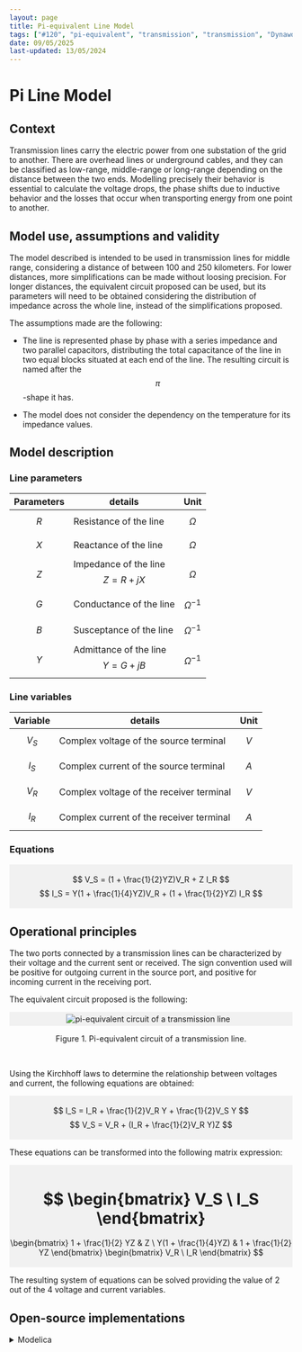 ```yaml
---
layout: page
title: Pi-equivalent Line Model
tags: ["#120", "pi-equivalent", "transmission", "transmission", "Dynawo"]
date: 09/05/2025 
last-updated: 13/05/2024
---
```


# Pi Line Model

## Context

Transmission lines carry the electric power from one substation of the grid to another. There are overhead lines or underground cables, and they can be classified as low-range, middle-range or long-range depending on the distance between the two ends. Modelling precisely their behavior is essential to calculate the voltage drops, the phase shifts due to inductive behavior and the losses that occur when transporting energy from one point to another.

## Model use, assumptions and validity

The model described is intended to be used in transmission lines for middle range, considering a distance of between 100 and 250 kilometers. For lower distances, more simplifications can be made without loosing precision. For longer distances, the equivalent circuit proposed can be used, but its parameters will need to be obtained considering the distribution of impedance across the whole line, instead of the simplifications proposed.

The assumptions made are the following:

* The line is represented phase by phase with a series impedance and two parallel capacitors, distributing the total capacitance of the line in two equal blocks situated at each end of the line. The resulting circuit is named after the $$\pi$$-shape it has.

* The model does not consider the dependency on the temperature for its impedance values.

## Model description

### Line parameters

| Parameters    | details  | Unit |
| --------------| ------ | ----- |
|$$R$$ | Resistance of the line | $$\Omega$$ |
|$$X$$ | Reactance of the line | $$\Omega$$ |
|$$Z$$ | Impedance of the line $$Z = R + jX$$ | $$\Omega$$ |
|$$G$$ | Conductance of the line | $$\Omega^{-1}$$ |
|$$B$$ | Susceptance of the line | $$\Omega^{-1}$$ |
|$$Y$$ | Admittance of the line $$Y = G + jB$$ | $$\Omega^{-1}$$ |

### Line variables

| Variable    | details  | Unit |
| --------------| ------ | ----- |
| $$V_{S}$$ | Complex voltage of the source terminal | $$V$$ |
| $$I_{S}$$ | Complex current of the source terminal | $$A$$ |
| $$V_{R}$$ | Complex voltage of the receiver terminal | $$V$$ |
| $$I_{R}$$ | Complex current of the receiver terminal | $$A$$ |

### Equations

<div style="background-color:rgba(0, 0, 0, 0.0470588); text-align:center; vertical-align: middle; padding:4px 0;">

$$ V_S = (1 + \frac{1}{2}YZ)V_R + Z I_R $$
$$ I_S = Y(1 + \frac{1}{4}YZ)V_R + (1 + \frac{1}{2}YZ) I_R $$

</div>

## Operational principles

The two ports connected by a transmission lines can be characterized by their voltage and the current sent or received. The sign convention used will be positive for outgoing current in the source port, and positive for incoming current in the receiving port.

The equivalent circuit proposed is the following:

<div style="background-color:rgba(0, 0, 0, 0.0470588); text-align:center; vertical-align: middle; padding:4px 0;">
<img src="{{ '/pages/models/lines/piLine/pi_eq_scheme.svg' | relative_url }}"
     alt="pi-equivalent circuit of a transmission line"
     style="float: center; margin-right: 10px;" />
</div>

<div align='center'>

Figure 1. Pi-equivalent circuit of a transmission line.

</div>
<br>

Using the Kirchhoff laws to determine the relationship between voltages and current, the following equations are obtained:

<div style="background-color:rgba(0, 0, 0, 0.0470588); text-align:center; vertical-align: middle; padding:4px 0;">

$$ I_S = I_R + \frac{1}{2}V_R Y + \frac{1}{2}V_S Y $$
$$ V_S = V_R + (I_R + \frac{1}{2}V_R Y)Z $$ 

</div>

These equations can be transformed into the following matrix expression:

<div style="background-color:rgba(0, 0, 0, 0.0470588); text-align:center; vertical-align: middle; padding:4px 0;">

$$
\begin{bmatrix}
V_S \\
I_S
\end{bmatrix}
=
\begin{bmatrix}
1 + \frac{1}{2} YZ & Z \\
Y(1 + \frac{1}{4}YZ) & 1 + \frac{1}{2} YZ
\end{bmatrix}
\begin{bmatrix}
V_R \\
I_R
\end{bmatrix}
$$

</div>

The resulting system of equations can be solved providing the value of 2 out of the 4 voltage and current variables.


## Open-source implementations

<details>
<summary>Modelica</summary>
<br>
[Dynawo public library](https://github.com/dynawo/dynawo/blob/master/dynawo/sources/Models/Modelica/Dynawo/Electrical/Lines/Line.mo).
</details>
